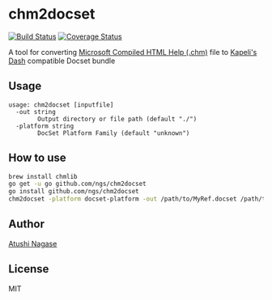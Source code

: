 chm2docset
==========

[![Build Status](https://travis-ci.org/ngs/chm2docset.svg?branch=master)](https://travis-ci.org/ngs/chm2docset)
[![Coverage Status](https://coveralls.io/repos/github/ngs/chm2docset/badge.svg?branch=master)](https://coveralls.io/github/ngs/chm2docset?branch=master)


A tool for converting [Microsoft Compiled HTML Help (.chm)][chm] file to [Kapeli's Dash][dash] compatible Docset bundle

Usage
-----

```
usage: chm2docset [inputfile]
  -out string
        Output directory or file path (default "./")
  -platform string
        DocSet Platform Family (default "unknown")
```

How to use
----------

```sh
brew install chmlib
go get -u go github.com/ngs/chm2docset
go install github.com/ngs/chm2docset
chm2docset -platform docset-platform -out /path/to/MyRef.docset /path/to/MyReference.chm
```

Author
------

[Atushi Nagase]

License
-------

MIT

[chm]: https://en.wikipedia.org/wiki/Microsoft_Compiled_HTML_Help
[dash]: https://kapeli.com/dash
[Atushi Nagase]: https://ngs.io/
